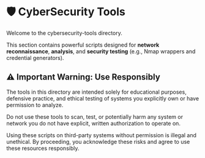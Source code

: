 # 🛡️ CyberSecurity Tools

Welcome to the cybersecurity-tools directory.

This section contains powerful scripts designed for **network reconnaissance**, **analysis**, and **security testing** (e.g., Nmap wrappers and credential generators).

## ⚠️ Important Warning: Use Responsibly

The tools in this directory are intended solely for educational purposes, defensive practice, and ethical testing of systems you explicitly own or have permission to analyze.

Do not use these tools to scan, test, or potentially harm any system or network you do not have explicit, written authorization to operate on.

Using these scripts on third-party systems without permission is illegal and unethical. By proceeding, you acknowledge these risks and agree to use these resources responsibly.